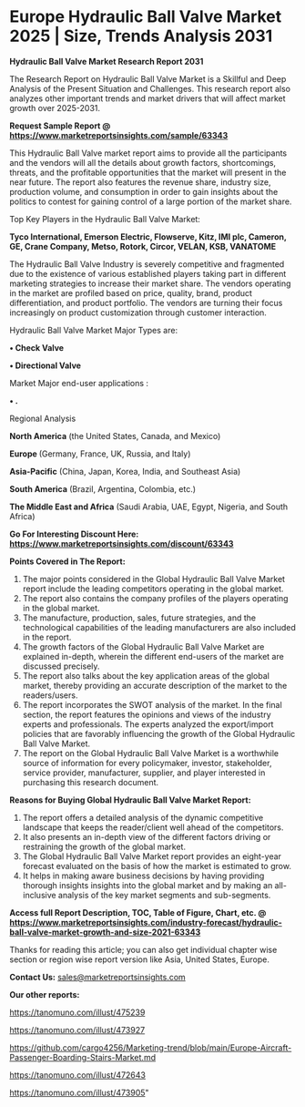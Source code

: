 # Europe Hydraulic Ball Valve Market 2025 | Size, Trends Analysis 2031

<strong>Hydraulic Ball Valve Market Research Report 2031</strong>

The Research Report on Hydraulic Ball Valve Market is a Skillful and Deep Analysis of the Present Situation and Challenges. This research report also analyzes other important trends and market drivers that will affect market growth over 2025-2031.

<strong>Request Sample Report @ <a href=https://www.marketreportsinsights.com/sample/63343>https://www.marketreportsinsights.com/sample/63343</a></strong>

This Hydraulic Ball Valve market report aims to provide all the participants and the vendors will all the details about growth factors, shortcomings, threats, and the profitable opportunities that the market will present in the near future. The report also features the revenue share, industry size, production volume, and consumption in order to gain insights about the politics to contest for gaining control of a large portion of the market share.

Top Key Players in the Hydraulic Ball Valve Market:

<strong>Tyco International, Emerson Electric, Flowserve, Kitz, IMI plc, Cameron, GE, Crane Company, Metso, Rotork, Circor, VELAN, KSB, VANATOME</strong>

The Hydraulic Ball Valve Industry is severely competitive and fragmented due to the existence of various established players taking part in different marketing strategies to increase their market share. The vendors operating in the market are profiled based on price, quality, brand, product differentiation, and product portfolio. The vendors are turning their focus increasingly on product customization through customer interaction.

Hydraulic Ball Valve Market Major Types are:

<strong>• Check Valve

• Directional Valve</strong>

Market Major end-user applications :

<strong>• .</strong>

Regional Analysis

</u><strong><b>North America</b></strong> (the United States, Canada, and Mexico)

<strong><b>Europe </b></strong>(Germany, France, UK, Russia, and Italy)

<strong><b>Asia-Pacific</b></strong> (China, Japan, Korea, India, and Southeast Asia)

<strong><b>South America</b></strong> (Brazil, Argentina, Colombia, etc.)

<strong><b>The Middle East and Africa</b></strong> (Saudi Arabia, UAE, Egypt, Nigeria, and South Africa)

<strong>Go For Interesting Discount Here: <a href=https://www.marketreportsinsights.com/discount/63343>https://www.marketreportsinsights.com/discount/63343</a></strong>

<strong>Points Covered in The Report:</strong>
<ol>
  <li>The major points considered in the Global Hydraulic Ball Valve Market report include the leading competitors operating in the global market.</li>
  <li>The report also contains the company profiles of the players operating in the global market.</li>
  <li>The manufacture, production, sales, future strategies, and the technological capabilities of the leading manufacturers are also included in the report.</li>
  <li>The growth factors of the Global Hydraulic Ball Valve Market are explained in-depth, wherein the different end-users of the market are discussed precisely.</li>
  <li>The report also talks about the key application areas of the global market, thereby providing an accurate description of the market to the readers/users.</li>
  <li>The report incorporates the SWOT analysis of the market. In the final section, the report features the opinions and views of the industry experts and professionals. The experts analyzed the export/import policies that are favorably influencing the growth of the Global Hydraulic Ball Valve Market.</li>
  <li>The report on the Global Hydraulic Ball Valve Market is a worthwhile source of information for every policymaker, investor, stakeholder, service provider, manufacturer, supplier, and player interested in purchasing this research document.</li>
</ol>
<strong>Reasons for Buying Global Hydraulic Ball Valve Market Report:</strong>

<ol>
  <li>The report offers a detailed analysis of the dynamic competitive landscape that keeps the reader/client well ahead of the competitors.</li>
  <li>It also presents an in-depth view of the different factors driving or restraining the growth of the global market.</li>
  <li>The Global Hydraulic Ball Valve Market report provides an eight-year forecast evaluated on the basis of how the market is estimated to grow.</li>
  <li>It helps in making aware business decisions by having providing thorough insights insights into the global market and by making an all-inclusive analysis of the key market segments and sub-segments.</li>
</ol>
<strong>Access full Report Description, TOC, Table of Figure, Chart, etc. @ <a href=https://www.marketreportsinsights.com/industry-forecast/hydraulic-ball-valve-market-growth-and-size-2021-63343>https://www.marketreportsinsights.com/industry-forecast/hydraulic-ball-valve-market-growth-and-size-2021-63343</a></strong>


Thanks for reading this article; you can also get individual chapter wise section or region wise report version like Asia, United States, Europe.

<strong>Contact Us:</strong>
sales@marketreportsinsights.com

<strong>Our other reports:</strong>

<a href=https://tanomuno.com/illust/475239>https://tanomuno.com/illust/475239</a>

<a href=https://tanomuno.com/illust/473927>https://tanomuno.com/illust/473927</a>

<a href=https://github.com/cargo4256/Marketing-trend/blob/main/Europe-Aircraft-Passenger-Boarding-Stairs-Market.md>https://github.com/cargo4256/Marketing-trend/blob/main/Europe-Aircraft-Passenger-Boarding-Stairs-Market.md</a>

<a href=https://tanomuno.com/illust/472643>https://tanomuno.com/illust/472643</a>

<a href=https://tanomuno.com/illust/473905>https://tanomuno.com/illust/473905</a>"
